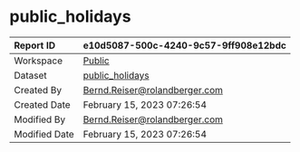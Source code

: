 



# public_holidays

|Report ID|e10d5087-500c-4240-9c57-9ff908e12bdc|
| :--- | :--- |
|Workspace|[Public](../Workspaces/Public.md)|
|Dataset|[public_holidays](../Datasets/public_holidays.md)|
|Created By|Bernd.Reiser@rolandberger.com|
|Created Date|February 15, 2023 07:26:54|
|Modified By|Bernd.Reiser@rolandberger.com|
|Modified Date|February 15, 2023 07:26:54|
